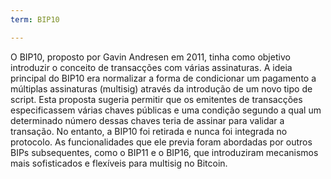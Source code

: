 ```yaml
---
term: BIP10

---
```

O BIP10, proposto por Gavin Andresen em 2011, tinha como objetivo introduzir o conceito de transacções com várias assinaturas. A ideia principal do BIP10 era normalizar a forma de condicionar um pagamento a múltiplas assinaturas (multisig) através da introdução de um novo tipo de script. Esta proposta sugeria permitir que os emitentes de transacções especificassem várias chaves públicas e uma condição segundo a qual um determinado número dessas chaves teria de assinar para validar a transação. No entanto, a BIP10 foi retirada e nunca foi integrada no protocolo. As funcionalidades que ele previa foram abordadas por outros BIPs subsequentes, como o BIP11 e o BIP16, que introduziram mecanismos mais sofisticados e flexíveis para multisig no Bitcoin.